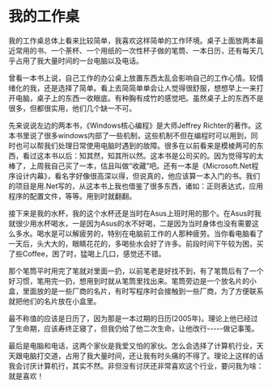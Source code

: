 我的工作桌
======

我的工作桌总体上看来比较简单，我喜欢这样简单的工作环境。桌子上面放两本最近常用的书、一个荼杯、一个用纸的一次性杯子做的笔筒、一本日历，还有每天几乎占用了我大量时间的一台电脑以及电话。

曾看一本书上说，自己工作的办公桌上放置东西太乱会影响自己的工作心情。较情绪化的我，还是选择了简单。看上去简简单单会让人觉得很舒服，想想早上一来打开电脑，桌子上的东西一收眼底。有种胸有成竹的感觉吧。虽然桌子上的东西不是很多，但都很实用，他们几个缺一不可。

先来说说左边的两本书，《Windows核心编程》是大师Jeffrey Richter的著作。这本书里说了很多windows内部了一些机制，这些机制不但在编程时可以用到，同时也可以帮我们处理日常使用电脑时遇到的故障。很多在以前看来是模棱两可的东西，看过这本书以后：知其然，知其所以然。这本书是公司买的。因为觉得写的太棒了，上周我自己买了一本，估且叫做“收藏”吧。还有一本是《Microsoft.Net程序设计内幕》，看名字好像很高深以得，但说真的，他应该算一本入门的书。我们的项目是用.Net写的，从这本书上我也借鉴了很多东西，诸如：正则表达式，应用程序的配置文件，等等。用到时就翻翻。

接下来是我的水杯，我的这个水杯还是当时在Asus上班时用的那个。在Asus时我就很少用水杯喝水，一是因为Asus的水不好喝，二是因为当时身体也没有需要这么多水。喝水是可以解疲劳的，特别在电脑前工作的人那种疲劳。当你看电脑看了一天后，头大大的，眼睛花花的，多喝些水会好了许多。前段时间下午较为困，买了些Coffee，困了时，猛喝上几口，感觉还不错。

那个笔筒平时用完了笔就对里面一扔，以前笔老是好找不到，有了笔筒后有了一个好习惯，笔用完一扔，想用到时就从笔筒里找出来。笔筒旁边是一个放名片的小盒，里面放的是一些厂商的名片，有时写程序时会接触到一些厂商，为了方便联系就把他们的名片放在小盒里。

最不称值的应该是日历了，因为那是一本过期的日历(2005年)。理论上他已经过了生命期，应该寿终正寝了，但我仍给了他二次生命，让他改行-----做记事笺。

最后是电脑和电话，这两个家伙是我爱又怕的家伙。怎么会选择了计算机行业，天天跟电脑打交道，占用了我大量时间，还让我有时头痛的不得了。理论上这样的话我会讨厌计算机行，其实不然。非但没有讨厌还非常喜欢这个行业，要问我为啥：就是喜欢！
